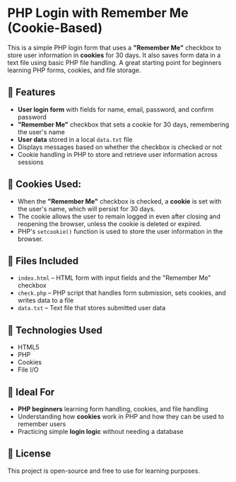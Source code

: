 # PHP Login with Remember Me (Cookie-Based)

This is a simple PHP login form that uses a **"Remember Me"** checkbox to store user information in **cookies** for 30 days. It also saves form data in a text file using basic PHP file handling. A great starting point for beginners learning PHP forms, cookies, and file storage.

## 🔧 Features
- **User login form** with fields for name, email, password, and confirm password
- **"Remember Me"** checkbox that sets a cookie for 30 days, remembering the user's name
- **User data** stored in a local `data.txt` file
- Displays messages based on whether the checkbox is checked or not
- Cookie handling in PHP to store and retrieve user information across sessions

## 🍪 Cookies Used:
- When the **"Remember Me"** checkbox is checked, a **cookie** is set with the user's name, which will persist for 30 days.
- The cookie allows the user to remain logged in even after closing and reopening the browser, unless the cookie is deleted or expired.
- PHP's `setcookie()` function is used to store the user information in the browser.

## 📁 Files Included
- `index.html` – HTML form with input fields and the "Remember Me" checkbox
- `check.php` – PHP script that handles form submission, sets cookies, and writes data to a file
- `data.txt` – Text file that stores submitted user data

## 🚀 Technologies Used
- HTML5
- PHP
- Cookies
- File I/O

## 🧠 Ideal For
- **PHP beginners** learning form handling, cookies, and file handling
- Understanding how **cookies** work in PHP and how they can be used to remember users
- Practicing simple **login logic** without needing a database

## 📜 License
This project is open-source and free to use for learning purposes.
